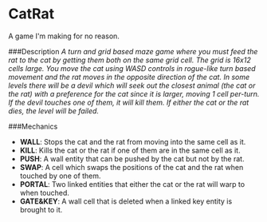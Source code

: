 # CatRat
A game I'm making for no reason.

###Description
*A turn and grid based maze game where you must feed the rat to the cat by getting them both on the same grid cell. The grid is 16x12 cells large. You move the cat using WASD controls in rogue-like turn based movement and the rat moves in the opposite direction of the cat. In some levels there will be a devil which will seek out the closest animal (the cat or the rat) with a preference for the cat since it is larger, moving 1 cell per-turn. If the devil touches one of them, it will kill them. If either the cat or the rat dies, the level will be failed.*

###Mechanics
* __WALL__: Stops the cat and the rat from moving into the same cell as it.
* __KILL__: Kills the cat or the rat if one of them are in the same cell as it.
* __PUSH__: A wall entity that can be pushed by the cat but not by the rat.
* __SWAP__: A cell which swaps the positions of the cat and the rat when touched by one of them.
* __PORTAL__: Two linked entities that either the cat or the rat will warp to when touched.
* __GATE&KEY__: A wall cell that is deleted when a linked key entity is brought to it.
